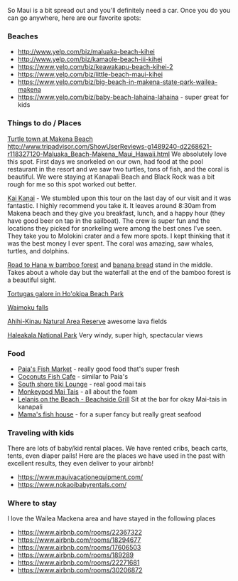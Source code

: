 So Maui is a bit spread out and you'll definitely need a car. Once you do you can go anywhere, here are our favorite spots:

### Beaches
* http://www.yelp.com/biz/maluaka-beach-kihei
* http://www.yelp.com/biz/kamaole-beach-iii-kihei
* https://www.yelp.com/biz/keawakapu-beach-kihei-2
* https://www.yelp.com/biz/little-beach-maui-kihei
* https://www.yelp.com/biz/big-beach-in-makena-state-park-wailea-makena
* https://www.yelp.com/biz/baby-beach-lahaina-lahaina - super great for kids 


### Things to do / Places

[Turtle town at Makena Beach](http://www.hawaiisnorkelingguide.com/turtle_town_maui.html)
http://www.tripadvisor.com/ShowUserReviews-g1489240-d2268621-r118327120-Maluaka_Beach-Makena_Maui_Hawaii.html
We absolutely love this spot. First days we snorkeled on our own, had food at the pool restaurant in the resort and we saw two turtles, tons of fish, and the coral is beautiful. We were staying at Kanapali Beach and Black Rock was a bit rough for me so this spot worked out better.

[Kai Kanai](http://www.kaikanani.com/) - We stumbled upon this tour on the last day of our visit and it was fantastic. I highly recommend you take it. It leaves around 8:30am from Makena beach and they give you breakfast, lunch, and a happy hour (they have good beer on tap in the sailboat). The crew is
super fun and the locations they picked for snorkeling were among the best ones I've seen. They take you to Molokini crater and a few more
spots. I kept thinking that it was the best money I ever spent. The coral was amazing, saw whales, turtles, and dolphins.

[Road to Hana w bamboo forest](https://www.paradise-found-in-maui.com/bamboo-forest.html) and [banana bread](https://ocmomblog.com/halfway-hana-home-original-banana-bread/) stand in the middle. Takes about a whole day but the waterfall at the end of the bamboo forest is a beautiful sight.

[Tortugas galore in Ho'okipa Beach Park](https://www.tripadvisor.com/ShowUserReviews-g60636-d108461-r178874290-Ho_okipa_Beach_Park-Paia_Maui_Hawaii.html)

[Waimoku falls](http://www.unrealhawaii.com/2013/04/pipiwai-trail-to-waimoku-falls/)

[Ahihi-Kinau Natural Area Reserve](https://dlnr.hawaii.gov/ecosystems/nars/maui/ahihi-kinau-2/) awesome lava fields

[Haleakala National Park](https://www.yelp.com/biz/haleakala-national-park-makawao-2) Very windy, super high, spectacular views


### Food

* [Paia's Fish Market](https://www.yelp.com/biz/paia-fish-market-southside-kihei) - really good food that's super fresh
* [Coconuts Fish Cafe](https://www.coconutsfishcafe.com/) - similar to Paia's 
* [South shore tiki Lounge](http://southshoretiki.com/) - real good mai tais
* [Monkeypod Mai Tais](https://www.yelp.com/biz/monkeypod-kitchen-by-merriman-kihei) - all about the foam
* [Lelanis on the Beach - Beachside Grill](http://www.leilanis.com/menus/beachside-grill) Sit at the bar for okay Mai-tais in kanapali
* [Mama's fish house](https://www.mamasfishhouse.com/) - for a super fancy but really great seafood


### Traveling with kids

There are lots of baby/kid rental places. We have rented cribs, beach carts, tents, even diaper pails! Here are the places we have used in the past with excellent results, they even deliver to your airbnb!

* https://www.mauivacationequipment.com/
* https://www.nokaoibabyrentals.com/


### Where to stay

I love the Wailea Mackena area and have stayed in the following places
* https://www.airbnb.com/rooms/22367322
* https://www.airbnb.com/rooms/18294677
* https://www.airbnb.com/rooms/17606503
* https://www.airbnb.com/rooms/189289
* https://www.airbnb.com/rooms/22271681
* https://www.airbnb.com/rooms/30206872
